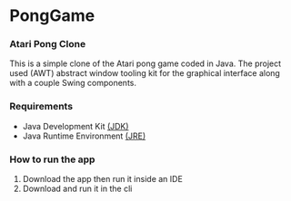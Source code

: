 # PongGame


### Atari Pong Clone
This is a simple clone of the Atari pong game coded in Java. The project used (AWT) abstract window tooling kit for the graphical interface along with a couple Swing components.

















































### Requirements
* Java Development Kit [(JDK)](https://www.oracle.com/technetwork/java/javase/downloads/index.html)
* Java Runtime Environment [(JRE)](https://www.oracle.com/technetwork/java/javase/downloads/jre8-downloads-2133155.html)


### How to run the app
1. Download the app then run it inside an IDE
2. Download and run it in the cli





